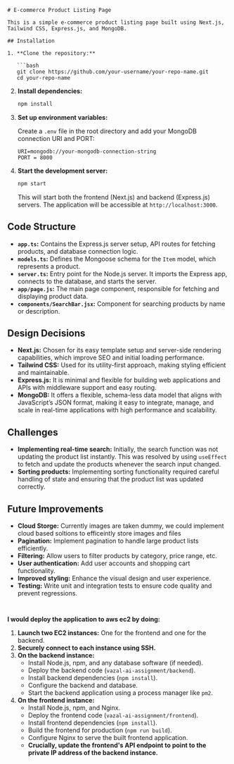 ﻿````
# E-commerce Product Listing Page

This is a simple e-commerce product listing page built using Next.js, Tailwind CSS, Express.js, and MongoDB.

## Installation

1. **Clone the repository:**

   ```bash
   git clone https://github.com/your-username/your-repo-name.git
   cd your-repo-name
````

2. **Install dependencies:**

   ```bash
   npm install
   ```

3. **Set up environment variables:**

   Create a `.env` file in the root directory and add your MongoDB connection URI and PORT:

   ```
   URI=mongodb://your-mongodb-connection-string
   PORT = 8000
   ```

4. **Start the development server:**

   ```bash
   npm start
   ```

   This will start both the frontend (Next.js) and backend (Express.js) servers. The application will be accessible at `http://localhost:3000`.

## Code Structure

- **`app.ts`:** Contains the Express.js server setup, API routes for fetching products, and database connection logic.
- **`models.ts`:** Defines the Mongoose schema for the `Item` model, which represents a product.
- **`server.ts`:** Entry point for the Node.js server. It imports the Express app, connects to the database, and starts the server.
- **`app/page.js`:** The main page component, responsible for fetching and displaying product data.
- **`components/SearchBar.jsx`:** Component for searching products by name or description.

## Design Decisions

- **Next.js:** Chosen for its easy template setup and server-side rendering capabilities, which improve SEO and initial loading performance.
- **Tailwind CSS:** Used for its utility-first approach, making styling efficient and maintainable.
- **Express.js:** It is minimal and flexible for building web applications and APIs with middleware support and easy routing.
- **MongoDB:** It offers a flexible, schema-less data model that aligns with JavaScript’s JSON format, making it easy to integrate, manage, and scale in real-time applications with high performance and scalability.

## Challenges

- **Implementing real-time search:** Initially, the search function was not updating the product list instantly. This was resolved by using `useEffect` to fetch and update the products whenever the search input changed.
- **Sorting products:** Implementing sorting functionality required careful handling of state and ensuring that the product list was updated correctly.

## Future Improvements

- **Cloud Storge:** Currently images are taken dummy, we could implement cloud based soltions to efficeintly store images and files
- **Pagination:** Implement pagination to handle large product lists efficiently.
- **Filtering:** Allow users to filter products by category, price range, etc.
- **User authentication:** Add user accounts and shopping cart functionality.
- **Improved styling:** Enhance the visual design and user experience.
- **Testing:** Write unit and integration tests to ensure code quality and prevent regressions.

```

```

```

```

**I would deploy the application to aws ec2 by doing:**

1. **Launch two EC2 instances:** One for the frontend and one for the backend.
2. **Securely connect to each instance using SSH.**
3. **On the backend instance:**
   - Install Node.js, npm, and any database software (if needed).
   - Deploy the backend code (`vazal-ai-assignment/backend`).
   - Install backend dependencies (`npm install`).
   - Configure the backend and database.
   - Start the backend application using a process manager like `pm2`.
4. **On the frontend instance:**
   - Install Node.js, npm, and Nginx.
   - Deploy the frontend code (`vazal-ai-assignment/frontend`).
   - Install frontend dependencies (`npm install`).
   - Build the frontend for production (`npm run build`).
   - Configure Nginx to serve the built frontend application.
   - **Crucially, update the frontend's API endpoint to point to the private IP address of the backend instance.**
